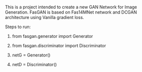 This is a project intended to create a new GAN Network for Image Generation. FasGAN is based on Fas14MNet network and DCGAN architecture using Vanilla gradient loss.

Steps to run:

1. from fasgan.generator import Generator

2. from fasgan.discriminator import Discriminator

3. netG = Generator()

4. netD = Discriminator()